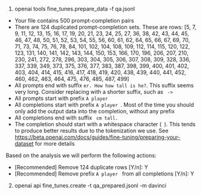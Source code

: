 1) openai tools fine_tunes.prepare_data -f qa.jsonl

- Your file contains 500 prompt-completion pairs
- There are 124 duplicated prompt-completion sets. These are rows: [5, 7, 9, 11, 12, 13, 15, 16, 17, 19, 20, 21, 23, 24, 25, 27, 36, 38, 42, 43, 44, 45, 46, 47, 48, 50, 51, 52, 53, 54, 55, 56, 60, 61, 62, 64, 65, 66, 67, 69, 70, 71, 73, 74, 75, 76, 78, 84, 101, 102, 104, 108, 109, 112, 114, 115, 120, 122, 123, 131, 140, 141, 142, 143, 144, 150, 153, 166, 170, 196, 206, 207, 210, 230, 241, 272, 278, 296, 303, 304, 305, 306, 307, 308, 309, 328, 336, 337, 339, 349, 373, 375, 376, 377, 383, 387, 398, 399, 400, 401, 402, 403, 404, 414, 415, 416, 417, 418, 419, 420, 438, 439, 440, 441, 452, 460, 462, 463, 464, 475, 476, 485, 487, 499]
- All prompts end with suffix `er. How how tall is he?`. This suffix seems very long. Consider replacing with a shorter suffix, such as ` ->`
- All prompts start with prefix `A player `
- All completions start with prefix `A player `. Most of the time you should only add the output data into the completion, without any prefix
- All completions end with suffix ` cm tall.`
- The completion should start with a whitespace character (` `). This tends to produce better results due to the tokenization we use. See https://beta.openai.com/docs/guides/fine-tuning/preparing-your-dataset for more details

Based on the analysis we will perform the following actions:
- [Recommended] Remove 124 duplicate rows [Y/n]: Y
- [Recommended] Remove prefix `A player ` from all completions [Y/n]: Y

2) openai api fine_tunes.create -t qa_prepared.jsonl -m davinci